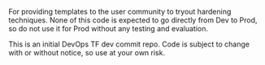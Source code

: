 For providing templates to the user community to tryout hardening techniques.  None of this code is expected to go directly from Dev to Prod, so do not use it for Prod without any testing and evaluation.

This is an initial DevOps TF dev commit repo.  Code is subject to change with or without notice, so use at your own risk.
